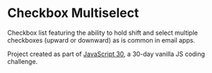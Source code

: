 # Checkbox Multiselect

Checkbox list featuring the ability to hold shift and select multiple checkboxes (upward or downward) as is common in email apps.

Project created as part of [JavaScript 30](https://javascript30.com/), a 30-day vanilla JS coding challenge.